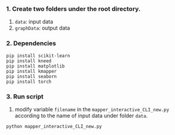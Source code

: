 ### 1. Create two folders under the root directory.
1. `data`: input data
2. `graphData`: output data

### 2. Dependencies

```
pip install scikit-learn
pip install kneed
pip install matplotlib
pip install kmapper
pip install seaborn
pip install torch
```

### 3. Run script

1. modify variable `filename` in the `mapper_interactive_CLI_new.py` according to the name of input data under folder `data`. 

```
python mapper_interactive_CLI_new.py
```